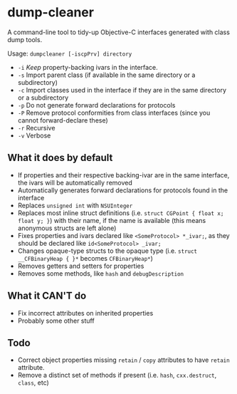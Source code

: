 # dump-cleaner
A command-line tool to tidy-up Objective-C interfaces generated with class dump tools.

Usage: `dumpcleaner [-iscpPrv] directory`

- `-i` *Keep* property-backing ivars in the interface.
- `-s` Import parent class (if available in the same directory or a subdirectory)
- `-c` Import classes used in the interface if they are in the same directory or a subdirectory
- `-p` Do not generate forward declarations for protocols
- `-P` Remove protocol conformities from class interfaces (since you cannot forward-declare these)
- `-r` Recursive
- `-v` Verbose

## What it does by default

- If properties and their respective backing-ivar are in the same interface, the ivars will be automatically removed
- Automatically generates forward declarations for protocols found in the interface
- Replaces `unsigned int` with `NSUInteger`
- Replaces most inline struct definitions (i.e. `struct CGPoint { float x; float y; }`) with their name, if the name is available (this means anonymous structs are left alone)
- Fixes properties and ivars declared like `<SomeProtocol> *_ivar;`, as they should be declared like `id<SomeProtocol> _ivar;`
- Changes opaque-type structs to the opaque type (i.e. `struct __CFBinaryHeap { }*` becomes `CFBinaryHeap*`)
- Removes getters and setters for properties
- Removes some methods, like `hash` and `debugDescription`

## What it CAN'T do

- Fix incorrect attributes on inherited properties
- Probably some other stuff

## Todo

- Correct object properties missing `retain` / `copy` attributes to have `retain` attribute.
- Remove a distinct set of methods if present (i.e. `hash`, `cxx.destruct`, `class`, etc)
